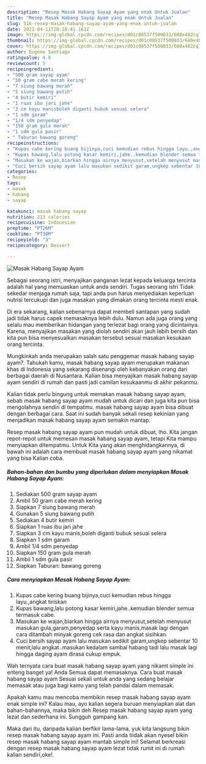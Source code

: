 ```yaml
---
description: "Resep Masak Habang Sayap Ayam yang enak Untuk Jualan"
title: "Resep Masak Habang Sayap Ayam yang enak Untuk Jualan"
slug: 516-resep-masak-habang-sayap-ayam-yang-enak-untuk-jualan
date: 2021-04-11T20:18:41.161Z
image: https://img-global.cpcdn.com/recipes/d01c08537f500033/680x482cq70/masak-habang-sayap-ayam-foto-resep-utama.jpg
thumbnail: https://img-global.cpcdn.com/recipes/d01c08537f500033/680x482cq70/masak-habang-sayap-ayam-foto-resep-utama.jpg
cover: https://img-global.cpcdn.com/recipes/d01c08537f500033/680x482cq70/masak-habang-sayap-ayam-foto-resep-utama.jpg
author: Eugene Santiago
ratingvalue: 4.8
reviewcount: 5
recipeingredient:
- "500 gram sayap ayam"
- "50 gram cabe merah kering"
- "7 siung bawang merah"
- "5 siung bawang putih"
- "4 butir kemiri"
- "1 ruas ibu jari jahe"
- "3 cm kayu manisboleh diganti bubuk sesuai selera"
- "1 sdm garam"
- "1/4 sdm penyedap"
- "150 gram gula merah"
- "1 sdm gula pasir"
- " Taburan bawang goreng"
recipeinstructions:
- "Kupas cabe kering buang bijinya,cuci kemudian rebus hingga layu.,angkat tiriskan"
- "Kupas bawang,lalu potong kasar kemiri,jahe..kemudian blender semua termasuk cabe."
- "Masukan ke wajan,biarkan hingga airnya menyusut,setelah menyusut masukan gula,garam,penyedap serta kayu manis,masak lagi dengan cara ditambah minyak goreng cek rasa dan angkat sisihkan."
- "Cuci bersih sayap ayam lalu masukan sedikit garam,ungkep sebentar 10 menit,lalu angkat..masukan kedalam sambal habang tadi lalu masak lagi hingga daging ayam dirasa cukup empuk."
categories:
- Resep
tags:
- masak
- habang
- sayap

katakunci: masak habang sayap 
nutrition: 213 calories
recipecuisine: Indonesian
preptime: "PT26M"
cooktime: "PT30M"
recipeyield: "3"
recipecategory: Dessert

---
```



![Masak Habang Sayap Ayam](https://img-global.cpcdn.com/recipes/d01c08537f500033/680x482cq70/masak-habang-sayap-ayam-foto-resep-utama.jpg)

Sebagai seorang istri, menyajikan panganan lezat kepada keluarga tercinta adalah hal yang memuaskan untuk anda sendiri. Tugas seorang istri Tidak sekedar menjaga rumah saja, tapi anda pun harus menyediakan keperluan nutrisi tercukupi dan juga masakan yang dimakan orang tercinta mesti enak.

Di era  sekarang, kalian sebenarnya dapat membeli santapan yang sudah jadi tidak harus capek memasaknya lebih dulu. Namun ada juga orang yang selalu mau memberikan hidangan yang terlezat bagi orang yang dicintainya. Karena, menyajikan masakan yang diolah sendiri akan jauh lebih bersih dan kita pun bisa menyesuaikan masakan tersebut sesuai masakan kesukaan orang tercinta. 



Mungkinkah anda merupakan salah satu penggemar masak habang sayap ayam?. Tahukah kamu, masak habang sayap ayam merupakan makanan khas di Indonesia yang sekarang disenangi oleh kebanyakan orang dari berbagai daerah di Nusantara. Kalian bisa menyajikan masak habang sayap ayam sendiri di rumah dan pasti jadi camilan kesukaanmu di akhir pekanmu.

Kalian tidak perlu bingung untuk memakan masak habang sayap ayam, sebab masak habang sayap ayam mudah untuk dicari dan juga kita pun bisa mengolahnya sendiri di tempatmu. masak habang sayap ayam bisa dibuat dengan berbagai cara. Saat ini sudah banyak sekali resep kekinian yang menjadikan masak habang sayap ayam semakin mantap.

Resep masak habang sayap ayam pun mudah untuk dibuat, lho. Kita jangan repot-repot untuk memesan masak habang sayap ayam, tetapi Kita mampu menyiapkan ditempatmu. Untuk Kita yang akan menghidangkannya, di bawah ini adalah cara membuat masak habang sayap ayam yang nikamat yang bisa Kalian coba.

<!--inarticleads1-->

##### Bahan-bahan dan bumbu yang diperlukan dalam menyiapkan Masak Habang Sayap Ayam:

1. Sediakan 500 gram sayap ayam
1. Ambil 50 gram cabe merah kering
1. Siapkan 7 siung bawang merah
1. Gunakan 5 siung bawang putih
1. Sediakan 4 butir kemiri
1. Siapkan 1 ruas ibu jari jahe
1. Siapkan 3 cm kayu manis,boleh diganti bubuk sesuai selera
1. Siapkan 1 sdm garam
1. Ambil 1/4 sdm penyedap
1. Siapkan 150 gram gula merah
1. Ambil 1 sdm gula pasir
1. Siapkan  Taburan: bawang goreng




<!--inarticleads2-->

##### Cara menyiapkan Masak Habang Sayap Ayam:

1. Kupas cabe kering buang bijinya,cuci kemudian rebus hingga layu.,angkat tiriskan
1. Kupas bawang,lalu potong kasar kemiri,jahe..kemudian blender semua termasuk cabe.
1. Masukan ke wajan,biarkan hingga airnya menyusut,setelah menyusut masukan gula,garam,penyedap serta kayu manis,masak lagi dengan cara ditambah minyak goreng cek rasa dan angkat sisihkan.
1. Cuci bersih sayap ayam lalu masukan sedikit garam,ungkep sebentar 10 menit,lalu angkat..masukan kedalam sambal habang tadi lalu masak lagi hingga daging ayam dirasa cukup empuk.




Wah ternyata cara buat masak habang sayap ayam yang nikamt simple ini enteng banget ya! Anda Semua dapat memasaknya. Cara buat masak habang sayap ayam Sesuai sekali untuk anda yang sedang belajar memasak atau juga bagi kamu yang telah pandai dalam memasak.

Apakah kamu mau mencoba membikin resep masak habang sayap ayam enak simple ini? Kalau mau, ayo kalian segera buruan menyiapkan alat dan bahan-bahannya, maka bikin deh Resep masak habang sayap ayam yang lezat dan sederhana ini. Sungguh gampang kan. 

Maka dari itu, daripada kalian berfikir lama-lama, yuk kita langsung bikin resep masak habang sayap ayam ini. Pasti anda tiidak akan nyesel bikin resep masak habang sayap ayam mantab simple ini! Selamat berkreasi dengan resep masak habang sayap ayam lezat tidak rumit ini di rumah kalian sendiri,oke!.

